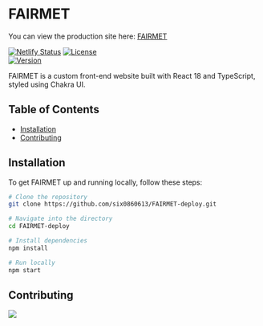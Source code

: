 # FAIRMET

You can view the production site here: [FAIRMET](https://fairmet-demo.netlify.app/)  
  
[![Netlify Status](https://api.netlify.com/api/v1/badges/e30784c5-9efd-4f20-8a47-13f3fb899613/deploy-status)](https://fairmet-demo.netlify.app/)
[![License](https://img.shields.io/badge/license-MIT-blue.svg)](LICENSE)  
[![Version](https://img.shields.io/badge/version-1.0.0-green.svg)](VERSION)  

FAIRMET is a custom front-end website built with React 18 and TypeScript, styled using Chakra UI.

## Table of Contents

- [Installation](#installation)
- [Contributing](#contributing)

## Installation

To get FAIRMET up and running locally, follow these steps:

```bash
# Clone the repository
git clone https://github.com/six0860613/FAIRMET-deploy.git

# Navigate into the directory
cd FAIRMET-deploy

# Install dependencies
npm install

# Run locally
npm start
```

## Contributing

<a href="https://github.com/C3LOUD/FAIRMET/graphs/contributors">
  <img src="https://contrib.rocks/image?repo=C3LOUD/FAIRMET" />
</a>

